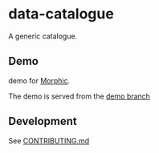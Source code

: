 # data-catalogue

A generic catalogue.

## Demo
demo for [Morphic](https://9pw39w-4200.csb.app/).

The demo is served from the [demo branch](https://github.com/ebi-ait/data-catalogue/tree/demo)

## Development

See [CONTRIBUTING.md](./CONTRIBUTING.md)
